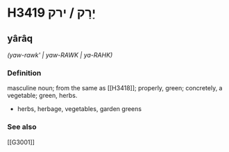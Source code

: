 # H3419 יָרָק / ירק

## yârâq

_(yaw-rawk' | yaw-RAWK | ya-RAHK)_

### Definition

masculine noun; from the same as [[H3418]]; properly, green; concretely, a vegetable; green, herbs.

- herbs, herbage, vegetables, garden greens
### See also

[[G3001]]

